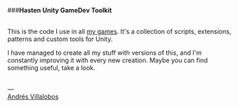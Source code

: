 ###**Hasten**
**Unity GameDev Toolkit**<br /><br />

This is the code I use in all [my games](http://matnesis.itch.io/). It's
a collection of scripts, extensions, patterns and custom tools for Unity.

I have managed to create all my stuff with versions of this, and I'm
constantly improving it with every new creation. Maybe you can find something
useful, take a look.

<br />—<br />
[Andrés Villalobos](http://twitter.com/matnesis)
